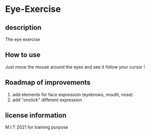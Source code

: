 # Eye-Exercise

## description
The eye exercise


## How to use

Just move the mouse around the eyes and see it follow your cursor ! 

## Roadmap of improvements

1. add elements for face expression (eyebrows, mouth, nose) 
2. add "onclick" different expression 

## license information

M.I.T 2021 for training purpose 
